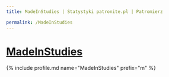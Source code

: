 ```yaml
---
title: MadeInStudies | Statystyki patronite.pl | Patromierz

permalink: /MadeInStudies
---
```


# [MadeInStudies](https://patronite.pl/MadeInStudies)

{% include profile.md name="MadeInStudies" prefix="m" %}
